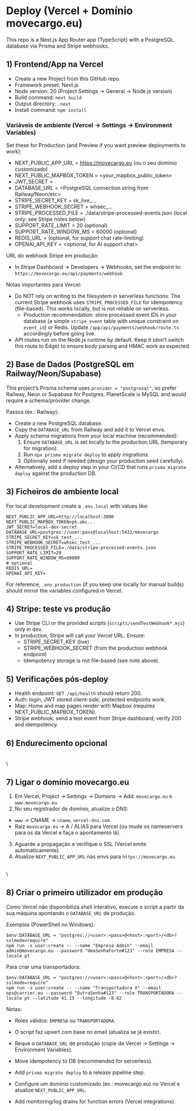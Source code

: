 # Deploy (Vercel + Domínio movecargo.eu)

This repo is a Next.js App Router app (TypeScript) with a PostgreSQL database via Prisma and Stripe webhooks.

## 1) Frontend/App na Vercel

- Create a new Project from this GitHub repo.
- Framework preset: Next.js
- Node version: 20 (Project Settings → General → Node.js version)
- Build command: `next build`
- Output directory: `.next`
- Install command: `npm install`

### Variáveis de ambiente (Vercel → Settings → Environment Variables)
Set these for Production (and Preview if you want preview deployments to work):

- NEXT_PUBLIC_APP_URL = https://movecargo.eu (ou o seu domínio customizado)
- NEXT_PUBLIC_MAPBOX_TOKEN = <your_mapbox_public_token>
- JWT_SECRET = <a strong secret for JWT>
- DATABASE_URL = <PostgreSQL connection string from Railway/Neon/etc>
- STRIPE_SECRET_KEY = sk_live_...
- STRIPE_WEBHOOK_SECRET = whsec_...
- STRIPE_PROCESSED_FILE = ./data/stripe-processed-events.json (local only; see Stripe notes below)
- SUPPORT_RATE_LIMIT = 20 (optional)
- SUPPORT_RATE_WINDOW_MS = 60000 (optional)
- REDIS_URL = <Redis connection> (optional, for support chat rate-limiting)
- OPENAI_API_KEY = <optional, for AI support chat>

URL do webhook Stripe em produção:
- In Stripe Dashboard → Developers → Webhooks, set the endpoint to: `https://movecargo.eu/api/payments/webhook`

Notas importantes para Vercel:
- Do NOT rely on writing to the filesystem in serverless functions. The current Stripe webhook uses `STRIPE_PROCESSED_FILE` for idempotency (file-based). This works locally, but is not reliable on serverless.
  - Production recommendation: store processed event IDs in your database (a simple `stripe_event` table with unique constraint on `event_id`) or Redis. Update `/app/api/payments/webhook/route.ts` accordingly before going live.
- API routes run on the Node.js runtime by default. Keep it (don’t switch this route to Edge) to ensure body parsing and HMAC work as expected.

## 2) Base de Dados (PostgreSQL em Railway/Neon/Supabase)

This project’s Prisma schema uses `provider = "postgresql"`, so prefer Railway, Neon or Supabase for Postgres. PlanetScale is MySQL and would require a schema/provider change.

Passos (ex.: Railway):
- Create a new PostgreSQL database.
- Copy the `DATABASE_URL` from Railway and add it to Vercel envs.
- Apply schema migrations from your local machine (recommended):
  1) Ensure `DATABASE_URL` is set locally to the production URL (temporary for migration).
  2) Run `npx prisma migrate deploy` to apply migrations.
  3) Optionally seed if needed (design your production seed carefully).
- Alternatively, add a deploy step in your CI/CD that runs `prisma migrate deploy` against the production DB.

## 3) Ficheiros de ambiente local

For local development create a `.env.local` with values like:

```
NEXT_PUBLIC_APP_URL=http://localhost:3000
NEXT_PUBLIC_MAPBOX_TOKEN=pk.abc...
JWT_SECRET=local-dev-secret
DATABASE_URL=postgres://user:pass@localhost:5432/movecargo
STRIPE_SECRET_KEY=sk_test_...
STRIPE_WEBHOOK_SECRET=whsec_test_...
STRIPE_PROCESSED_FILE=./data/stripe-processed-events.json
SUPPORT_RATE_LIMIT=20
SUPPORT_RATE_WINDOW_MS=60000
# optional
REDIS_URL=
OPENAI_API_KEY=
```

For reference, `.env.production` (if you keep one locally for manual builds) should mirror the variables configured in Vercel.

## 4) Stripe: teste vs produção

- Use Stripe CLI or the provided scripts (`scripts/sendTestWebhook*.mjs`) only in dev.
- In production, Stripe will call your Vercel URL. Ensure:
  - STRIPE_SECRET_KEY (live)
  - STRIPE_WEBHOOK_SECRET (from the production webhook endpoint)
  - Idempotency storage is not file-based (see note above).

## 5) Verificações pós-deploy

- Health endpoint: `GET /api/health` should return 200.
- Auth: login, JWT stored client-side, protected endpoints work.
- Map: Home and map pages render with Mapbox (requires NEXT_PUBLIC_MAPBOX_TOKEN).
- Stripe webhook: send a test event from Stripe dashboard; verify 200 and idempotency.

## 6) Endurecimento opcional
\
\
## 7) Ligar o domínio movecargo.eu

1. Em Vercel, Project → Settings → Domains → Add: `movecargo.eu` e `www.movecargo.eu`.
2. No seu registrador de domínio, atualize o DNS:
  - `www` → CNAME → `cname.vercel-dns.com`.
  - Raiz `movecargo.eu` → A / ALIAS para Vercel (ou mude os nameservers para os da Vercel e faça o apontamento lá).
3. Aguarde a propagação e verifique o SSL (Vercel emite automaticamente).
4. Atualize `NEXT_PUBLIC_APP_URL` nas envs para `https://movecargo.eu`.

\
\
## 8) Criar o primeiro utilizador em produção

Como Vercel não disponibiliza shell interativo, execute o script a partir da sua máquina apontando o `DATABASE_URL` de produção.

Exemplos (PowerShell no Windows):

```
$env:DATABASE_URL = "postgres://<user>:<pass>@<host>:<port>/<db>?sslmode=require"
npm run -s user:create -- --name "Empresa Admin" --email admin@movecargo.eu --password "UmaSenhaForte#123" --role EMPRESA --locale pt
```

Para criar uma transportadora:

```
$env:DATABASE_URL = "postgres://<user>:<pass>@<host>:<port>/<db>?sslmode=require"
npm run -s user:create -- --name "Transportadora X" --email ops@carrier.eu --password "OutraSenha#123" --role TRANSPORTADORA --locale pt --latitude 41.15 --longitude -8.62
```

Notas:
- Roles válidos: `EMPRESA` ou `TRANSPORTADORA`.
- O script faz upsert com base no email (atualiza se já existir).
- Reque o `DATABASE_URL` de produção (copie de Vercel → Settings → Environment Variables).

- Move idempotency to DB (recommended for serverless).
- Add `prisma migrate deploy` to a release pipeline step.
- Configure um domínio customizado (ex.: movecargo.eu) no Vercel e atualize `NEXT_PUBLIC_APP_URL`.
- Add monitoring/log drains for function errors (Vercel integrations).
